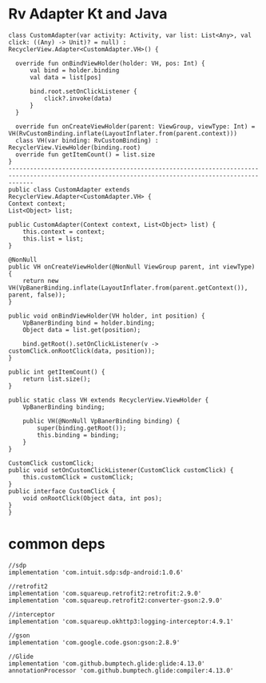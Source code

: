 # Rv Adapter Kt and Java
    class CustomAdapter(var activity: Activity, var list: List<Any>, val click: ((Any) -> Unit)? = null) : RecyclerView.Adapter<CustomAdapter.VH>() {

      override fun onBindViewHolder(holder: VH, pos: Int) {
          val bind = holder.binding
          val data = list[pos]

          bind.root.setOnClickListener {
              click?.invoke(data)
          }
      }

      override fun onCreateViewHolder(parent: ViewGroup, viewType: Int) = VH(RvCustomBinding.inflate(LayoutInflater.from(parent.context)))
      class VH(var binding: RvCustomBinding) : RecyclerView.ViewHolder(binding.root)
      override fun getItemCount() = list.size
    }
    ---------------------------------------------------------------------------------------------------------------------------------------------------
    public class CustomAdapter extends RecyclerView.Adapter<CustomAdapter.VH> {
    Context context;
    List<Object> list;

    public CustomAdapter(Context context, List<Object> list) {
        this.context = context;
        this.list = list;
    }

    @NonNull
    public VH onCreateViewHolder(@NonNull ViewGroup parent, int viewType) {
        return new VH(VpBanerBinding.inflate(LayoutInflater.from(parent.getContext()), parent, false));
    }

    public void onBindViewHolder(VH holder, int position) {
        VpBanerBinding bind = holder.binding;
        Object data = list.get(position);

        bind.getRoot().setOnClickListener(v -> customClick.onRootClick(data, position));
    }

    public int getItemCount() {
        return list.size();
    }

    public static class VH extends RecyclerView.ViewHolder {
        VpBanerBinding binding;

        public VH(@NonNull VpBanerBinding binding) {
            super(binding.getRoot());
            this.binding = binding;
        }
    }

    CustomClick customClick;
    public void setOnCustomClickListener(CustomClick customClick) {
        this.customClick = customClick;
    }
    public interface CustomClick {
        void onRootClick(Object data, int pos);
    }
    }
    
# common deps

    //sdp
    implementation 'com.intuit.sdp:sdp-android:1.0.6'
    
    //retrofit2
    implementation 'com.squareup.retrofit2:retrofit:2.9.0'
    implementation 'com.squareup.retrofit2:converter-gson:2.9.0'
    
    //interceptor
    implementation 'com.squareup.okhttp3:logging-interceptor:4.9.1'
    
    //gson
    implementation 'com.google.code.gson:gson:2.8.9'
    
    //Glide
    implementation 'com.github.bumptech.glide:glide:4.13.0'
    annotationProcessor 'com.github.bumptech.glide:compiler:4.13.0'
